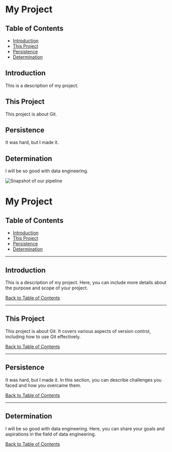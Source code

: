 
# My Project

## Table of Contents
- [Introduction](#introduction)
- [This Project](#this-project)
- [Persistence](#persistence)
- [Determination](#determination)

## Introduction
This is a description of my project.

## This Project
This project is about Git.

## Persistence
It was hard, but I made it.

## Determination
I will be so good with data engineering.

![Snapshot of our pipeline](sql_bash/OIP.jpeg)



# My Project

## Table of Contents
- [Introduction](#introduction)
- [This Project](#this-project)
- [Persistence](#persistence)
- [Determination](#determination)

---

## Introduction
This is a description of my project. Here, you can include more details about the purpose and scope of your project.

[Back to Table of Contents](#table-of-contents)

---

## This Project
This project is about Git. It covers various aspects of version control, including how to use Git effectively.

[Back to Table of Contents](#table-of-contents)

---

## Persistence
It was hard, but I made it. In this section, you can describe challenges you faced and how you overcame them.

[Back to Table of Contents](#table-of-contents)

---

## Determination
I will be so good with data engineering. Here, you can share your goals and aspirations in the field of data engineering.

[Back to Table of Contents](#table-of-contents)

